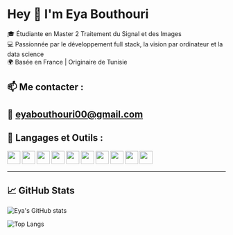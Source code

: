 # Hey 👋 I'm Eya Bouthouri

🎓 Étudiante en Master 2 Traitement du Signal et des Images  
💻 Passionnée par le développement full stack, la vision par ordinateur et la data science  
🌍 Basée en France | Originaire de Tunisie

## 📫 Me contacter :
📧 eyabouthouri00@gmail.com 
---

## 🚀 Langages et Outils :
<p>
  <img src="https://cdn.jsdelivr.net/gh/devicons/devicon/icons/angularjs/angularjs-original.svg" height="30" />
  <img src="https://cdn.jsdelivr.net/gh/devicons/devicon/icons/react/react-original.svg" height="30" />
  <img src="https://cdn.jsdelivr.net/gh/devicons/devicon/icons/typescript/typescript-original.svg" height="30" />
  <img src="https://cdn.jsdelivr.net/gh/devicons/devicon/icons/javascript/javascript-original.svg" height="30" />
  <img src="https://cdn.jsdelivr.net/gh/devicons/devicon/icons/python/python-original.svg" height="30" />
  <img src="https://cdn.jsdelivr.net/gh/devicons/devicon/icons/java/java-original.svg" height="30" />
  <img src="https://cdn.jsdelivr.net/gh/devicons/devicon/icons/html5/html5-original.svg" height="30" />
  <img src="https://cdn.jsdelivr.net/gh/devicons/devicon/icons/css3/css3-original.svg" height="30" />
  <img src="https://cdn.jsdelivr.net/gh/devicons/devicon/icons/docker/docker-original.svg" height="30" />
  <img src="https://cdn.jsdelivr.net/gh/devicons/devicon/icons/mysql/mysql-original.svg" height="30" />
</p>

---

## 📈 GitHub Stats

![Eya's GitHub stats](https://github-readme-stats.vercel.app/api?username=eyabouthouri&show_icons=true&theme=radical)

![Top Langs](https://github-readme-stats.vercel.app/api/top-langs/?username=eyabouthouri&layout=compact&theme=radical)
